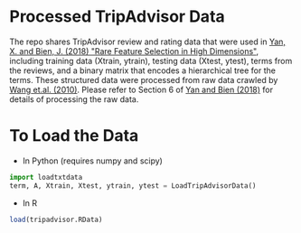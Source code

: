 Processed TripAdvisor Data
====

The repo shares TripAdvisor review and rating data that were used in [Yan, X. and Bien, J. (2018) "Rare Feature Selection in High Dimensions"](https://arxiv.org/abs/1803.06675), including training data (Xtrain, ytrain), testing data (Xtest, ytest), terms from the reviews, and a binary matrix that encodes a hierarchical tree for the terms. These structured data were processed from raw data crawled by [Wang et.al. (2010)](https://www.cs.virginia.edu/~hw5x/paper/rp166f-wang.pdf). Please refer to Section 6 of [Yan and Bien (2018)](https://arxiv.org/abs/1803.06675) for details of processing the raw data. 

To Load the Data
====

- In Python (requires numpy and scipy)
```python
import loadtxtdata
term, A, Xtrain, Xtest, ytrain, ytest = LoadTripAdvisorData()
```

- In R
```r
load(tripadvisor.RData)
```